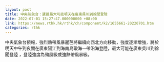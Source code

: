 ```yaml
---
layout: post
title: 中央氣象台：暹芭最大可能明天在廣東吳川到徐聞登陸
date: 2022-07-01 15:27:47.000000000 +08:00
link: https://news.rthk.hk/rthk/ch/component/k2/1655661-20220701.htm
categories: rthk
---
```


中央氣象台預報，強烈熱帶風暴暹芭將繼續向西北方向移動，強度逐漸增強，將於明天中午到夜間在廣東陽江到海南島瓊海一帶沿海登陸，最大可能在廣東吳川到徐聞登陸 ，登陸強度為颱風級或強熱帶風暴級。

